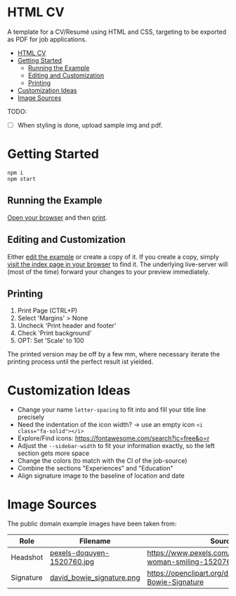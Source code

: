 # HTML CV

A template for a CV/Resumé using HTML and CSS, targeting to be exported as PDF for job applications.

- [HTML CV](#html-cv)
- [Getting Started](#getting-started)
  - [Running the Example](#running-the-example)
  - [Editing and Customization](#editing-and-customization)
  - [Printing](#printing)
- [Customization Ideas](#customization-ideas)
- [Image Sources](#image-sources)

TODO:

- [ ] When styling is done, upload sample img and pdf.

# Getting Started

    npm i
    npm start

## Running the Example

[Open your browser](http://127.0.0.1:8080/example)
and then [print](#printing).

## Editing and Customization

Either [edit the example](./example) or create a copy of it.
If you create a copy, simply [visit the index page in your browser](http://127.0.0.1:8080) to find it.
The underlying live-server will (most of the time) forward your changes to your preview immediately.

## Printing

1. Print Page (CTRL+P)
2. Select 'Margins' > None
3. Uncheck 'Print header and footer'
4. Check 'Print background'
5. OPT: Set 'Scale' to 100

The printed version may be off by a few mm, where necessary iterate the printing process until the perfect result ist yielded.

# Customization Ideas

* Change your name `letter-spacing` to fit into and fill your title line precisely
* Need the indentation of the icon width? -> use an empty icon `<i class="fa-solid"></i>`
* Explore/Find icons: https://fontawesome.com/search?ic=free&o=r
* Adjust the `--sidebar-width` to fit your information exactly, so the left section gets more space
* Change the colors (to match with the CI of the job-source)
* Combine the sections "Experiences" and "Education"
* Align signature image to the baseline of location and date

# Image Sources

The public domain example images have been taken from:

Role | Filename | Source
--- | --- | ---
Headshot | [pexels-doquyen-1520760.jpg](./img/pexels-doquyen-1520760.jpg) | https://www.pexels.com/photo/photo-of-a-woman-smiling-1520760/
Signature | [david_bowie_signature.png](./img/david_bowie_signature.png) | https://openclipart.org/detail/236937/David-Bowie-Signature
